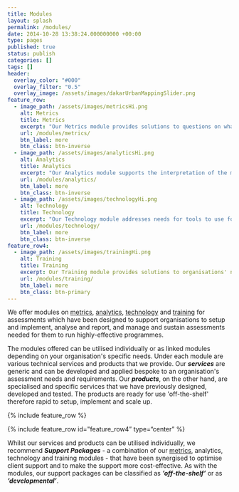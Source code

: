 ```yaml
---
title: Modules
layout: splash
permalink: /modules/
date: 2014-10-28 13:38:24.000000000 +00:00
type: pages
published: true
status: publish
categories: []
tags: []
header:
  overlay_color: "#000"
  overlay_filter: "0.5"
  overlay_image: /assets/images/dakarUrbanMappingSlider.png
feature_row:
  - image_path: /assets/images/metricsHi.png
    alt: Metrics
    title: Metrics
    excerpt: "Our Metrics module provides solutions to questions on what indicators to measure and how they can be measured. We offer services on indicators development, assessment design and assessment implementation."
    url: /modules/metrics/
    btn_label: more
    btn_class: btn-inverse
  - image_path: /assets/images/analyticsHi.png
    alt: Analytics
    title: Analytics
    excerpt: "Our Analytics module supports the interpretation of the metrics and provides explanations to why the metrics are the way they are. We offer services on data analysis and on data visualisation."
    url: /modules/analytics/
    btn_label: more
    btn_class: btn-inverse
  - image_path: /assets/images/technologyHi.png
    alt: Technology
    title: Technology
    excerpt: "Our Technology module addresses needs for tools to use for data systems and frameworks that sustain organisation data use. We provide services on data management systems and software tools and applications development."
    url: /modules/technology/
    btn_label: more
    btn_class: btn-inverse
feature_row4:
  - image_path: /assets/images/trainingHi.png
    alt: Training
    title: Training
    excerpt: Our Training module provides solutions to organisations' needs on capacity building for assessments. This is a cross-cutting module that covers all the training needs across the metrics, analytics; and technology modules.
    url: /modules/training/
    btn_label: more
    btn_class: btn-primary    
---
```


We offer modules on [metrics](https://validmeasures.github.io/modules/metrics), [analytics](https://validmeasures.github.io/modules/analytics), [technology](https://validmeasures.github.io/modules/technology) and [training](https://validmeasures.github.io/modules/training) for assessments which have been designed to support organisations to setup and implement, analyse and report, and manage and sustain assessments needed for them to run highly-effective programmes.

The modules offered can be utilised individually or as linked modules depending on your organisation's specific needs. Under each module are various technical services and products that we provide. Our ***services*** are generic and can be developed and applied bespoke to an organisation's assessment needs and requirements. Our ***products***, on the other hand, are specialised and specific services that we have previously designed, developed and tested. The products are ready for use 'off-the-shelf' therefore rapid to setup, implement and scale up.

{% include feature_row %}

{% include feature_row id="feature_row4” type=“center” %}

Whilst our services and products can be utilised individually, we recommend ***Support Packages*** - a combination of our [metrics](https://validmeasures.github.io/metrics), analytics, technology and training modules - that have been synergised to optimise client support and to make the support more cost-effective. As with the modules, our support packages can be classified as ***’off-the-shelf’*** or as ***’developmental’***.

